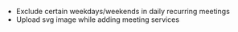 - Exclude certain weekdays/weekends in daily recurring meetings
- Upload svg image while adding meeting services
